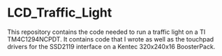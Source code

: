 # LCD_Traffic_Light

This repository contains the code needed to run a traffic light on a TI TM4C1294NCPDT. It contains code that I wrote as well as the touchpad drivers for the SSD2119 interface on a Kentec 320x240x16 BoosterPack.
